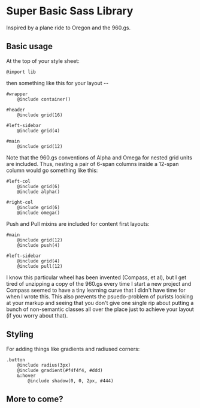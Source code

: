 Super Basic Sass Library
========================

Inspired by a plane ride to Oregon and the 960.gs.  

Basic usage
-----------

At the top of your style sheet:

    @import lib

then something like this for your layout --

    #wrapper
        @include container()
        
    #header
        @include grid(16)
        
    #left-sidebar
        @include grid(4)
        
    #main
        @include grid(12)
        
Note that the 960.gs conventions of Alpha and Omega for nested grid units are included.  Thus, nesting a pair of 6-span columns inside a 12-span column would go something like this:

    #left-col
        @include grid(6)
        @include alpha()
        
    #right-col
        @include grid(6)
        @include omega()
        
Push and Pull mixins are included for content first layouts:

    #main
        @include grid(12)
        @include push(4)
        
    #left-sidebar
        @include grid(4)
        @include pull(12)
        
I know this particular wheel has been invented (Compass, et al), but I get tired of unzipping a copy of the 960.gs every time I start a new project and Compass seemed to have a tiny learning curve that I didn't have time for when I wrote this.  This also prevents the psuedo-problem of purists looking at your markup and seeing that you don't give one single rip about putting a bunch of non-semantic classes all over the place just to achieve your layout (if you worry about that).

Styling
-------

For adding things like gradients and radiused corners:

    .button
        @include radius(3px)
        @include gradient(#f4f4f4, #ddd)
        &:hover
            @include shadow(0, 0, 2px, #444)
        
More to come?
-------------